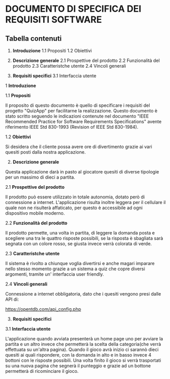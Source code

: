 # DOCUMENTO DI SPECIFICA DEI REQUISITI SOFTWARE
## Tabella contenuti

1. **Introduzione**
1.1 Propositi
1.2 Obiettivi

2. **Descrizione generale**
2.1 Prospettive del prodotto
2.2 Funzionalità del prodotto
2.3 Caratteristche utente
2.4 Vincoli generali

3. **Requisiti specifici**
3.1 Interfaccia utente

1 **Introduzione**

1.1 **Propositi**

Il proposito di questo documento è quello di specificare i requisiti del progetto
"QuizApp" per facilitarne la realizzazione.
Questo documento è stato scritto seguendo le indicazioni contenute nel documento "IEEE Recommended Practice for Software Requirements Specifications" avente riferimento IEEE Std 830-1993 (Revision of IEEE Std 830-1984).

1.2 **Obiettivi**

Si desidera che il cliente possa avere ore di divertimento grazie ai vari quesiti posti dalla nostra applicazione.

2. **Descrizione generale**

Questa applicazione darà in pasto al giocatore quesiti di diverse tipologie per un massimo di dieci a partita.

2.1 **Prospettive del prodotto**

Il prodotto può essere utilizzato in totale autonomia, dotato però di connessione a internet.
L'applicazione risulta inoltre leggera per il cellulare il quale non ne risulterà affaticato, per questo è accessibile ad ogni dispositivo mobile moderno.

2.2 **Funzionalità del prodotto**

Il prodotto permette, una volta in partita, di leggere la domanda posta e scegliere una tra le quattro risposte possibili, se la risposta è sbagliata sarà segnata con un colore rosso, se giusta invece verrà colorata di verde.

2.3 **Caratteristche utente**

Il sistema è rivolto a chiunque voglia divertirsi e anche magari imparare nello stesso momento grazie a un sistema a quiz che copre diversi argomenti, tramite un' interfaccia user friendly.

2.4 **Vincoli generali**

Connessione a internet obbligatoria, dato che i quesiti vengono presi dalle API di:

https://opentdb.com/api_config.php

3. **Requisiti specifici**

3.1 **Interfaccia utente**

L'applicazione quando avviata presenterà un home page uno per avviare la partita e un altro invece che permetterà la scelta della categoria(che verrà effettuata su un'altra pagina).
Quando il gioco avrà inizio ci sarannò dieci quesiti ai quali rispondere, con la domanda in alto e in basso invece 4 bottoni con le risposte possibili.
Una volta finito il gioco si verrà trasportati su una nuova pagina che segnerà il punteggio e grazie ad un bottone permetterà di ricominciare il gioco.
